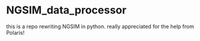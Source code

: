 # NGSIM_data_processor
this is a repo rewriting NGSIM in python.
really appreciated for the help from Polaris!
